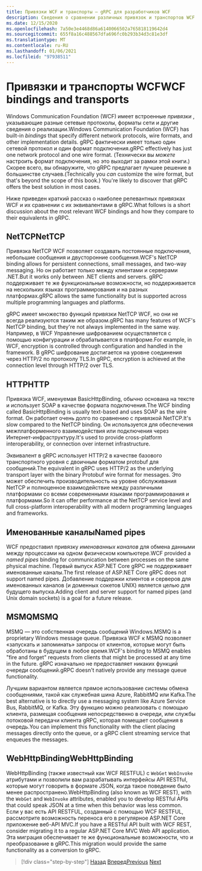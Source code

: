 ```yaml
---
title: Привязки WCF и транспорты — gRPC для разработчиков WCF
description: Сведения о сравнении различных привязок и транспортов WCF с gRPC.
ms.date: 12/15/2020
ms.openlocfilehash: 7a50e3e4468d86a6140066502a765818119642d4
ms.sourcegitcommit: 655f8a16c488567dfa696fc0b293b34d3c81e3df
ms.translationtype: MT
ms.contentlocale: ru-RU
ms.lasthandoff: 01/06/2021
ms.locfileid: "97938511"
---
```

# <a name="wcf-bindings-and-transports"></a><span data-ttu-id="e9d2d-103">Привязки и транспорты WCF</span><span class="sxs-lookup"><span data-stu-id="e9d2d-103">WCF bindings and transports</span></span>

<span data-ttu-id="e9d2d-104">Windows Communication Foundation (WCF) имеет встроенные *привязки* , указывающие разные сетевые протоколы, форматы сети и другие сведения о реализации.</span><span class="sxs-lookup"><span data-stu-id="e9d2d-104">Windows Communication Foundation (WCF) has built-in *bindings* that specify different network protocols, wire formats, and other implementation details.</span></span> <span data-ttu-id="e9d2d-105">gRPC фактически имеет только один сетевой протокол и один формат подключения.</span><span class="sxs-lookup"><span data-stu-id="e9d2d-105">gRPC effectively has just one network protocol and one wire format.</span></span> <span data-ttu-id="e9d2d-106">(Технически вы *можете* настроить формат подключения, но это выходит за рамки этой книги.) Скорее всего, вы обнаружите, что gRPC предлагает лучшее решение в большинстве случаев.</span><span class="sxs-lookup"><span data-stu-id="e9d2d-106">(Technically you *can* customize the wire format, but that's beyond the scope of this book.) You're likely to discover that gRPC offers the best solution in most cases.</span></span>

<span data-ttu-id="e9d2d-107">Ниже приведен краткий рассказ о наиболее релевантных привязках WCF и их сравнении с их эквивалентами в gRPC.</span><span class="sxs-lookup"><span data-stu-id="e9d2d-107">What follows is a short discussion about the most relevant WCF bindings and how they compare to their equivalents in gRPC.</span></span>

## <a name="nettcp"></a><span data-ttu-id="e9d2d-108">NetTCP</span><span class="sxs-lookup"><span data-stu-id="e9d2d-108">NetTCP</span></span>

<span data-ttu-id="e9d2d-109">Привязка NetTCP WCF позволяет создавать постоянные подключения, небольшие сообщения и двусторонние сообщения.</span><span class="sxs-lookup"><span data-stu-id="e9d2d-109">WCF's NetTCP binding allows for persistent connections, small messages, and two-way messaging.</span></span> <span data-ttu-id="e9d2d-110">Но он работает только между клиентами и серверами .NET.</span><span class="sxs-lookup"><span data-stu-id="e9d2d-110">But it works only between .NET clients and servers.</span></span> <span data-ttu-id="e9d2d-111">gRPC поддерживает те же функциональные возможности, но поддерживается на нескольких языках программирования и на разных платформах.</span><span class="sxs-lookup"><span data-stu-id="e9d2d-111">gRPC allows the same functionality but is supported across multiple programming languages and platforms.</span></span>

<span data-ttu-id="e9d2d-112">gRPC имеет множество функций привязки NetTCP WCF, но они не всегда реализуются таким же образом.</span><span class="sxs-lookup"><span data-stu-id="e9d2d-112">gRPC has many features of WCF's NetTCP binding, but they're not always implemented in the same way.</span></span> <span data-ttu-id="e9d2d-113">Например, в WCF Управление шифрованием осуществляется с помощью конфигурации и обрабатывается в платформе.</span><span class="sxs-lookup"><span data-stu-id="e9d2d-113">For example, in WCF, encryption is controlled through configuration and handled in the framework.</span></span> <span data-ttu-id="e9d2d-114">В gRPC шифрование достигается на уровне соединения через HTTP/2 по протоколу TLS.</span><span class="sxs-lookup"><span data-stu-id="e9d2d-114">In gRPC, encryption is achieved at the connection level through HTTP/2 over TLS.</span></span>

## <a name="http"></a><span data-ttu-id="e9d2d-115">HTTP</span><span class="sxs-lookup"><span data-stu-id="e9d2d-115">HTTP</span></span>

<span data-ttu-id="e9d2d-116">Привязка WCF, именуемая BasicHttpBinding, обычно основана на тексте и использует SOAP в качестве формата подключения.</span><span class="sxs-lookup"><span data-stu-id="e9d2d-116">The WCF binding called BasicHttpBinding is usually text-based and uses SOAP as the wire format.</span></span> <span data-ttu-id="e9d2d-117">Он работает очень долго по сравнению с привязкой NetTCP.</span><span class="sxs-lookup"><span data-stu-id="e9d2d-117">It's slow compared to the NetTCP binding.</span></span> <span data-ttu-id="e9d2d-118">Он используется для обеспечения межплатформенного взаимодействия или подключения через Интернет-инфраструктуру.</span><span class="sxs-lookup"><span data-stu-id="e9d2d-118">It's used to provide cross-platform interoperability, or connection over internet infrastructure.</span></span>

<span data-ttu-id="e9d2d-119">Эквивалент в gRPC использует HTTP/2 в качестве базового транспортного уровня с двоичным форматом protobuf для сообщений.</span><span class="sxs-lookup"><span data-stu-id="e9d2d-119">The equivalent in gRPC uses HTTP/2 as the underlying transport layer with the binary Protobuf wire format for messages.</span></span> <span data-ttu-id="e9d2d-120">Это может обеспечить производительность на уровне обслуживания NetTCP и полноценное взаимодействие между различными платформами со всеми современными языками программирования и платформами.</span><span class="sxs-lookup"><span data-stu-id="e9d2d-120">So it can offer performance at the NetTCP service level and full cross-platform interoperability with all modern programming languages and frameworks.</span></span>

## <a name="named-pipes"></a><span data-ttu-id="e9d2d-121">Именованные каналы</span><span class="sxs-lookup"><span data-stu-id="e9d2d-121">Named pipes</span></span>

<span data-ttu-id="e9d2d-122">WCF предоставил привязку *именованных каналов* для обмена данными между процессами на одном физическом компьютере.</span><span class="sxs-lookup"><span data-stu-id="e9d2d-122">WCF provided a *named pipes* binding for communication between processes on the same physical machine.</span></span> <span data-ttu-id="e9d2d-123">Первый выпуск ASP.NET Core gRPC не поддерживает именованные каналы.</span><span class="sxs-lookup"><span data-stu-id="e9d2d-123">The first release of ASP.NET Core gRPC does not support named pipes.</span></span> <span data-ttu-id="e9d2d-124">Добавление поддержки клиентов и серверов для именованных каналов (и доменных сокетов UNIX) является целью для будущего выпуска.</span><span class="sxs-lookup"><span data-stu-id="e9d2d-124">Adding client and server support for named pipes (and Unix domain sockets) is a goal for a future release.</span></span>

## <a name="msmq"></a><span data-ttu-id="e9d2d-125">MSMQ</span><span class="sxs-lookup"><span data-stu-id="e9d2d-125">MSMQ</span></span>

<span data-ttu-id="e9d2d-126">MSMQ — это собственная очередь сообщений Windows.</span><span class="sxs-lookup"><span data-stu-id="e9d2d-126">MSMQ is a proprietary Windows message queue.</span></span> <span data-ttu-id="e9d2d-127">Привязка WCF к MSMQ позволяет «запускать и запоминать» запросы от клиентов, которые могут быть обработаны в будущем в любое время.</span><span class="sxs-lookup"><span data-stu-id="e9d2d-127">WCF's binding to MSMQ enables "fire and forget" requests from clients that might be processed at any time in the future.</span></span> <span data-ttu-id="e9d2d-128">gRPC изначально не предоставляет никаких функций очереди сообщений.</span><span class="sxs-lookup"><span data-stu-id="e9d2d-128">gRPC doesn't natively provide any message queue functionality.</span></span>

<span data-ttu-id="e9d2d-129">Лучшим вариантом является прямое использование системы обмена сообщениями, такой как служебная шина Azure, RabbitMQ или Kafka.</span><span class="sxs-lookup"><span data-stu-id="e9d2d-129">The best alternative is to directly use a messaging system like Azure Service Bus, RabbitMQ, or Kafka.</span></span> <span data-ttu-id="e9d2d-130">Эту функцию можно реализовать с помощью клиента, размещая сообщения непосредственно в очереди, или службы потоковой передачи клиента gRPC, которая помещает сообщения в очередь.</span><span class="sxs-lookup"><span data-stu-id="e9d2d-130">You can implement this functionality with the client placing messages directly onto the queue, or a gRPC client streaming service that enqueues the messages.</span></span>

## <a name="webhttpbinding"></a><span data-ttu-id="e9d2d-131">WebHttpBinding</span><span class="sxs-lookup"><span data-stu-id="e9d2d-131">WebHttpBinding</span></span>

<span data-ttu-id="e9d2d-132">WebHttpBinding (также известный как WCF RESTFUL) с `WebGet` `WebInvoke` атрибутами и позволили вам разрабатывать интерфейсы API RESTful, которые могут говорить в формате JSON, когда такое поведение было менее распространено.</span><span class="sxs-lookup"><span data-stu-id="e9d2d-132">WebHttpBinding (also known as WCF REST), with the `WebGet` and `WebInvoke` attributes, enabled you to develop RESTful APIs that could speak JSON at a time when this behavior was less common.</span></span> <span data-ttu-id="e9d2d-133">Если у вас есть API RESTFUL, созданный с помощью WCF RESTFUL, рассмотрите возможность переноса его в регулярное ASP.NET Core приложение веб-API MVC.</span><span class="sxs-lookup"><span data-stu-id="e9d2d-133">If you have a RESTful API built with WCF REST, consider migrating it to a regular ASP.NET Core MVC Web API application.</span></span> <span data-ttu-id="e9d2d-134">Эта миграция обеспечивает те же функциональные возможности, что и преобразование в gRPC.</span><span class="sxs-lookup"><span data-stu-id="e9d2d-134">This migration would provide the same functionality as a conversion to gRPC.</span></span>

>[!div class="step-by-step"]
><span data-ttu-id="e9d2d-135">[Назад](wcf-endpoints-grpc-methods.md)
>[Вперед](rpc-types.md)</span><span class="sxs-lookup"><span data-stu-id="e9d2d-135">[Previous](wcf-endpoints-grpc-methods.md)
[Next](rpc-types.md)</span></span>

